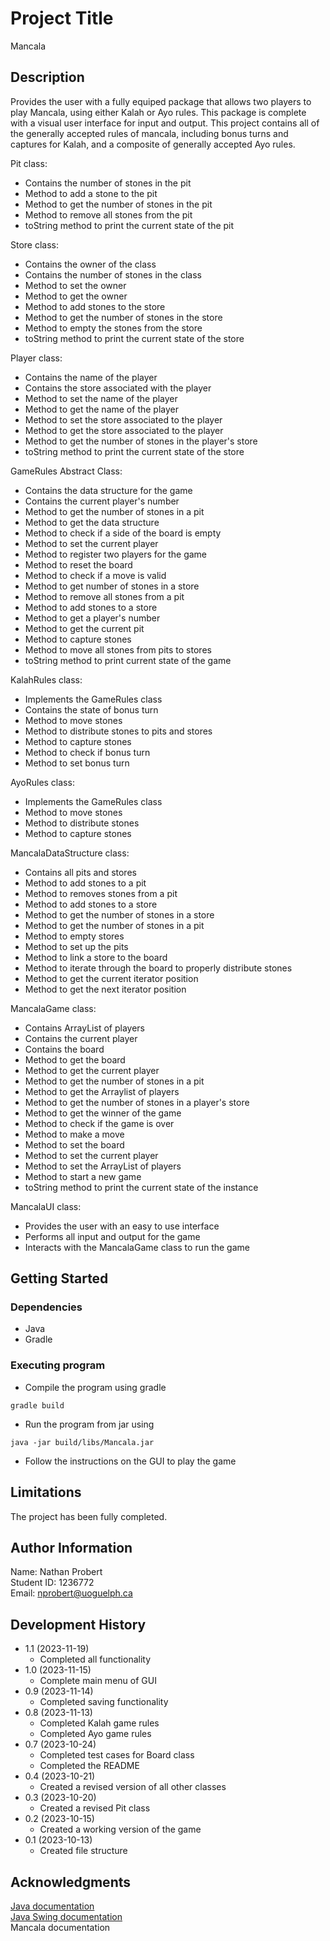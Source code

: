 # Project Title

Mancala

## Description

Provides the user with a fully equiped package that allows two players to play Mancala, using either Kalah or Ayo rules. This package is complete with a visual user interface for input and output. This project contains all of the generally accepted rules of mancala, including bonus turns and captures for Kalah, and a composite of generally accepted Ayo rules.

Pit class:
 - Contains the number of stones in the pit
 - Method to add a stone to the pit
 - Method to get the number of stones in the pit
 - Method to remove all stones from the pit
 - toString method to print the current state of the pit

Store class:
 - Contains the owner of the class
 - Contains the number of stones in the class
 - Method to set the owner
 - Method to get the owner
 - Method to add stones to the store
 - Method to get the number of stones in the store
 - Method to empty the stones from the store
 - toString method to print the current state of the store

Player class:
 - Contains the name of the player
 - Contains the store associated with the player
 - Method to set the name of the player
 - Method to get the name of the player
 - Method to set the store associated to the player
 - Method to get the store associated to the player
 - Method to get the number of stones in the player's store
 - toString method to print the current state of the store

GameRules Abstract Class:
 - Contains the data structure for the game
 - Contains the current player's number
 - Method to get the number of stones in a pit
 - Method to get the data structure
 - Method to check if a side of the board is empty
 - Method to set the current player
 - Method to register two players for the game
 - Method to reset the board
 - Method to check if a move is valid
 - Method to get number of stones in a store
 - Method to remove all stones from a pit
 - Method to add stones to a store
 - Method to get a player's number
 - Method to get the current pit
 - Method to capture stones
 - Method to move all stones from pits to stores
 - toString method to print current state of the game

KalahRules class:
 - Implements the GameRules class
 - Contains the state of bonus turn
 - Method to move stones
 - Method to distribute stones to pits and stores
 - Method to capture stones
 - Method to check if bonus turn
 - Method to set bonus turn

AyoRules class:
 - Implements the GameRules class
 - Method to move stones
 - Method to distribute stones
 - Method to capture stones 

MancalaDataStructure class:
 - Contains all pits and stores
 - Method to add stones to a pit
 - Method to removes stones from a pit
 - Method to add stones to a store
 - Method to get the number of stones in a store
 - Method to get the number of stones in a pit
 - Method to empty stores
 - Method to set up the pits
 - Method to link a store to the board
 - Method to iterate through the board to properly distribute stones
 - Method to get the current iterator position
 - Method to get the next iterator position

MancalaGame class:
 - Contains ArrayList of players
 - Contains the current player
 - Contains the board
 - Method to get the board
 - Method to get the current player
 - Method to get the number of stones in a pit
 - Method to get the Arraylist of players
 - Method to get the number of stones in a player's store
 - Method to get the winner of the game
 - Method to check if the game is over
 - Method to make a move
 - Method to set the board
 - Method to set the current player
 - Method to set the ArrayList of players
 - Method to start a new game
 - toString method to print the current state of the instance

 MancalaUI class:
 - Provides the user with an easy to use interface
 - Performs all input and output for the game
 - Interacts with the MancalaGame class to run the game

## Getting Started

### Dependencies

* Java
* Gradle

### Executing program

* Compile the program using gradle
```
gradle build
```
* Run the program from jar using
```
java -jar build/libs/Mancala.jar
```
* Follow the instructions on the GUI to play the game
## Limitations

The project has been fully completed.

## Author Information

Name: Nathan Probert
<br>
Student ID: 1236772
<br>
Email: nprobert@uoguelph.ca

## Development History

* 1.1 (2023-11-19)
    * Completed all functionality
* 1.0 (2023-11-15)
    * Complete main menu of GUI
* 0.9 (2023-11-14)
    * Completed saving functionality
* 0.8 (2023-11-13)
    * Completed Kalah game rules
    * Completed Ayo game rules
* 0.7 (2023-10-24)
    * Completed test cases for Board class
    * Completed the README
* 0.4 (2023-10-21)
    * Created a revised version of all other classes
* 0.3 (2023-10-20)
    * Created a revised Pit class
* 0.2 (2023-10-15)
    * Created a working version of the game
* 0.1 (2023-10-13)
    * Created file structure

## Acknowledgments

[Java documentation](https://docs.oracle.com/en/java/javase/17/docs/api/index.html)<br>
[Java Swing documentation](https://docs.oracle.com/javase%2F7%2Fdocs%2Fapi%2F%2F/javax/swing/package-summary.html)<br>
Mancala documentation<br>
